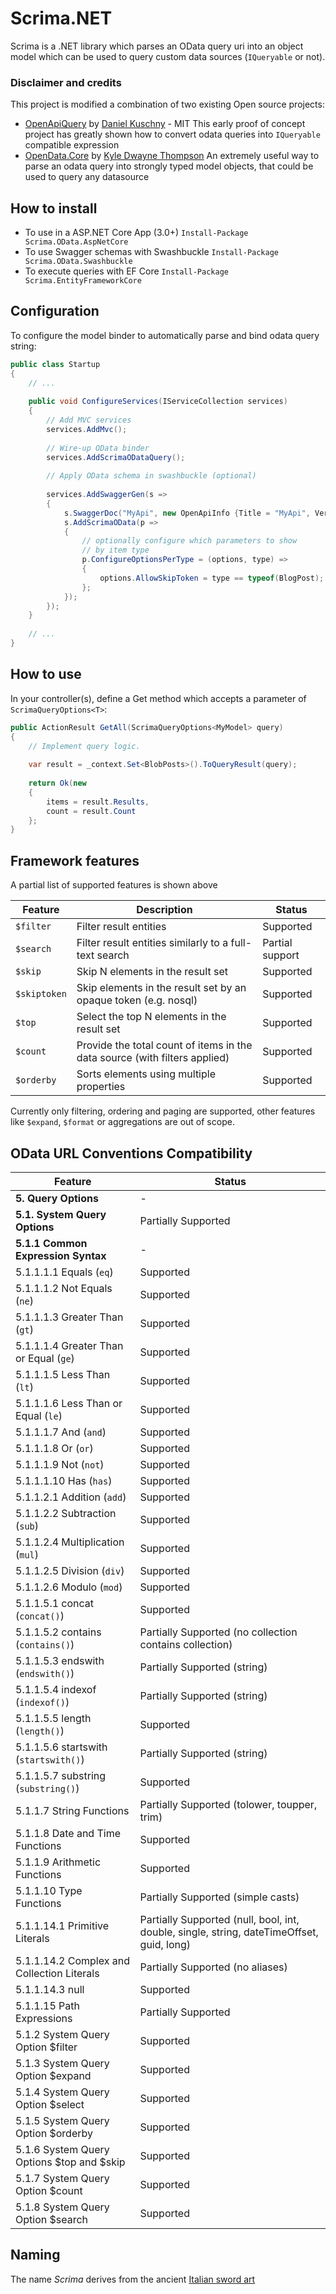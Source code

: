 Scrima.NET
=====================

Scrima is a .NET library which parses an OData query uri into an object model which can be used to query custom data sources (`IQueryable` or not).

### Disclaimer and credits
This project is modified a combination of two existing Open source projects:
- [OpenApiQuery](https://github.com/Danielku15/OpenApiQuery) by [Daniel Kuschny](https://github.com/Danielku15) - MIT
  This early proof of concept project has greatly shown how to convert odata queries into `IQueryable` compatible expression
- [OpenData.Core](https://github.com/DwaynesWorld/OpenData) by [Kyle Dwayne Thompson](https://github.com/DwaynesWorld)
  An extremely useful way to parse an odata query into strongly typed model objects, that could be used to query any datasource

## How to install

- To use in a ASP.NET Core App (3.0+) `Install-Package Scrima.OData.AspNetCore`
- To use Swagger schemas with Swashbuckle `Install-Package Scrima.OData.Swashbuckle`
- To execute queries with EF Core `Install-Package Scrima.EntityFrameworkCore`

## Configuration

To configure the model binder to automatically parse and bind odata query string:

```csharp
public class Startup
{
    // ...
    
    public void ConfigureServices(IServiceCollection services)
    {
        // Add MVC services
        services.AddMvc();
        
        // Wire-up OData binder
        services.AddScrimaODataQuery();
        
        // Apply OData schema in swashbuckle (optional)
        
        services.AddSwaggerGen(s =>
        {
            s.SwaggerDoc("MyApi", new OpenApiInfo {Title = "MyApi", Version = "v1"});
            s.AddScrimaOData(p =>
            {
                // optionally configure which parameters to show
                // by item type
                p.ConfigureOptionsPerType = (options, type) =>
                {
                    options.AllowSkipToken = type == typeof(BlogPost);
                };
            });
        });
    }
    
    // ...
}
```

## How to use

In your controller(s), define a Get method which accepts a parameter of `ScrimaQueryOptions<T>`:

```csharp
public ActionResult GetAll(ScrimaQueryOptions<MyModel> query)
{
    // Implement query logic.
    
    var result = _context.Set<BlobPosts>().ToQueryResult(query);
    
    return Ok(new
    {
        items = result.Results,
        count = result.Count
    };
}
```

## Framework features

A partial list of supported features is shown above

| Feature             | Description                                                                   | Status            |
| ----------------    | ----------------------------------------------------------------------------- | ----------------- |
| `$filter`           | Filter result entities                                                        | Supported         |
| `$search`           | Filter result entities similarly to a full-text search                        | Partial support   |
| `$skip`             | Skip N elements in the result set                                             | Supported         |
| `$skiptoken`        | Skip elements in the result set by an opaque token (e.g. nosql)               | Supported         |
| `$top`              | Select the top N elements in the result set                                   | Supported         |
| `$count`            | Provide the total count of items in the data source (with filters applied)    | Supported         |
| `$orderby`          | Sorts elements using multiple properties                                      | Supported         |

Currently only filtering, ordering and paging are supported, other features like `$expand`, `$format` or aggregations are out of scope.

## OData URL Conventions Compatibility

| Feature                                               | Status |
| ---------------------------------------------         | -------|
| **5. Query Options**                                  | -                                                                                        |
| **5.1. System Query Options**                         | Partially Supported                                                                      |
| **5.1.1 Common Expression Syntax**                    | -                                                                                        |
| 5.1.1.1.1 Equals (`eq`)                               | Supported                                                                                |
| 5.1.1.1.2 Not Equals (`ne`)                           | Supported                                                                                |
| 5.1.1.1.3 Greater Than (`gt`)                         | Supported                                                                                |
| 5.1.1.1.4 Greater Than or Equal (`ge`)                | Supported                                                                                |
| 5.1.1.1.5 Less Than (`lt`)                            | Supported                                                                                |
| 5.1.1.1.6 Less Than or Equal (`le`)                   | Supported                                                                                |
| 5.1.1.1.7 And (`and`)                                 | Supported                                                                                |
| 5.1.1.1.8 Or (`or`)                                   | Supported                                                                                |
| 5.1.1.1.9 Not (`not`)                                 | Supported                                                                                |
| 5.1.1.1.10 Has (`has`)                                | Supported                                                                                |
| 5.1.1.2.1 Addition (`add`)                            | Supported                                                                                |
| 5.1.1.2.2 Subtraction (`sub`)                         | Supported                                                                                |
| 5.1.1.2.4 Multiplication (`mul`)                      | Supported                                                                                |
| 5.1.1.2.5 Division (`div`)                            | Supported                                                                                |
| 5.1.1.2.6 Modulo (`mod`)                              | Supported                                                                                |
| 5.1.1.5.1 concat (`concat()`)                         | Supported                                                                                |
| 5.1.1.5.2 contains (`contains()`)                     | Partially Supported (no collection contains collection)                                  |
| 5.1.1.5.3 endswith (`endswith()`)                     | Partially Supported (string)                                                             |
| 5.1.1.5.4 indexof (`indexof()`)                       | Partially Supported (string)                                                             |
| 5.1.1.5.5 length (`length()`)                         | Supported                                                                                |
| 5.1.1.5.6 startswith (`startswith()`)                 | Partially Supported (string)                                                             |
| 5.1.1.5.7 substring (`substring()`)                   | Supported                                                                                |
| 5.1.1.7 String Functions                              | Partially Supported (tolower, toupper, trim)                                             |
| 5.1.1.8 Date and Time Functions                       | Supported                                                                                |
| 5.1.1.9 Arithmetic Functions                          | Supported                                                                                |
| 5.1.1.10 Type Functions                               | Partially Supported (simple casts)                                                       |
| 5.1.1.14.1 Primitive Literals                         | Partially Supported (null, bool, int, double, single, string, dateTimeOffset, guid, long)|
| 5.1.1.14.2 Complex and Collection Literals            | Partially Supported (no aliases)                                                         |
| 5.1.1.14.3 null                                       | Supported                                                                                |
| 5.1.1.15 Path Expressions                             | Partially Supported                                                                      |
| 5.1.2 System Query Option $filter                     | Supported                                                                                |
| 5.1.3 System Query Option $expand                     | Supported                                                                                |
| 5.1.4 System Query Option $select                     | Supported                                                                                |
| 5.1.5 System Query Option $orderby                    | Supported                                                                                |
| 5.1.6 System Query Options $top and $skip             | Supported                                                                                |
| 5.1.7 System Query Option $count                      | Supported                                                                                |
| 5.1.8 System Query Option $search                     | Supported                                                                                |

## Naming
The name *Scrima* derives from the ancient [Italian sword art](https://en.wikipedia.org/wiki/Italian_martial_arts#Sistema_Scrima)